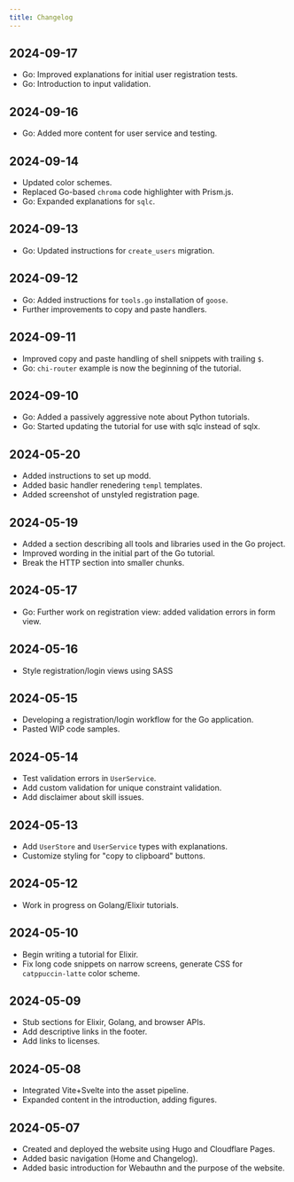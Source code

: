 ```yaml
---
title: Changelog
---
```


## 2024-09-17

* Go: Improved explanations for initial user registration tests.
* Go: Introduction to input validation.

## 2024-09-16

* Go: Added more content for user service and testing.

## 2024-09-14

* Updated color schemes.
* Replaced Go-based `chroma` code highlighter with Prism.js.
* Go: Expanded explanations for `sqlc`.

## 2024-09-13

* Go: Updated instructions for `create_users` migration.

## 2024-09-12

* Go: Added instructions for `tools.go` installation of `goose`.
* Further improvements to copy and paste handlers.

## 2024-09-11

* Improved copy and paste handling of shell snippets with trailing `$`.
* Go: `chi-router` example is now the beginning of the tutorial.

## 2024-09-10

* Go: Added a passively aggressive note about Python tutorials.
* Go: Started updating the tutorial for use with sqlc instead of sqlx.

## 2024-05-20

* Added instructions to set up modd.
* Added basic handler renedering `templ` templates.
* Added screenshot of unstyled registration page.

## 2024-05-19

* Added a section describing all tools and libraries used in the Go project.
* Improved wording in the initial part of the Go tutorial.
* Break the HTTP section into smaller chunks.

## 2024-05-17

* Go: Further work on registration view: added validation errors in form view.

## 2024-05-16

* Style registration/login views using SASS

## 2024-05-15

* Developing a registration/login workflow for the Go application.
* Pasted WIP code samples.

## 2024-05-14

* Test validation errors in `UserService`.
* Add custom validation for unique constraint validation.
* Add disclaimer about skill issues.

## 2024-05-13

* Add `UserStore` and `UserService` types with explanations.
* Customize styling for "copy to clipboard" buttons.

## 2024-05-12

* Work in progress on Golang/Elixir tutorials.

## 2024-05-10

* Begin writing a tutorial for Elixir.
* Fix long code snippets on narrow screens, generate CSS for `catppuccin-latte` color scheme.

## 2024-05-09

* Stub sections for Elixir, Golang, and browser APIs.
* Add descriptive links in the footer.
* Add links to licenses.

## 2024-05-08

* Integrated Vite+Svelte into the asset pipeline.
* Expanded content in the introduction, adding figures.

## 2024-05-07

* Created and deployed the website using Hugo and Cloudflare Pages.
* Added basic navigation (Home and Changelog).
* Added basic introduction for Webauthn and the purpose of the website.
